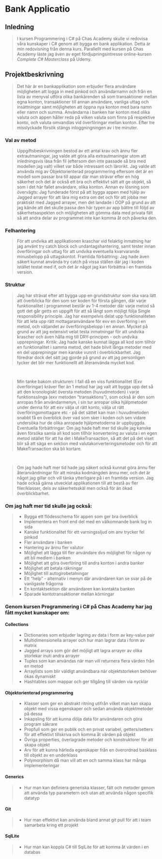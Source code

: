# Bank Applicatio

## Inledning

>I kursen Programmering i C# på Chas Academy skulle vi redovisa våra kunskaper i C# genom att bygga en bank applikation. Detta är min redovisning från denna kurs. Parallellt med kursen på Chas Academy läste jag även av eget fördjupningsintresse online-kursen *Complete C# Masterclass* på Udemy.

## Projektbeskrivning 

>Det här är en bankapplikation som erbjuder flera användare möjligheten att logga in med pinkod och användarnamn och från en lista av menyval utföra olika bankärenden så som transaktioner mellan egna konton, transaktioner till annan användare, vanliga uttag och insättningar samt möjligheten att öppna nya konton med bara namn eller namn och summa. Användarna i banken har konton med olika valuta och appen håller reda på vilken valuta som finns på respektive konto, och valuta omvandlas vid överföringar mellan konton. Efter tre misslyckade försök stängs inloggningningen av i tre minuter.

### Val av metod 

> Uppgiftsbeskrivningen bestod av ett antal krav och ännu fler extrautmaningar, jag valde att göra alla extrautmaningar utom att inledningsvis läsa från fil (eftersom den inte passade så bra med modellen jag valt) vilket var både intressant och lärorikt. Jag valde att använda mig av Objektorienterad programmering eftersom det är en modell som passar bra till appar där man strävar efter en hög säkerhet och det är också ett bra och effektivt sätt att ge objekt, så som i det här fallet användare, olika konton. 
Annan ev lösning som övervägts: Jag funderade först på att bygga appen med hjälp av Jagged arrayer för att lära mig extra om det och för att jobba mer praktiskt med Jagged arrayer, men det landade i OOP på grund av att jag kände att det skulle passa den här typen av app bättre till följd av säkerhetsaspekten och möjligheten att gömma data med privata fält så att andra delar av programmet inte kan komma åt och påverka den.

### Felhantering

> För att undvika att applikationen kraschar vid felaktig inmatning har jag använt try catch block och undantagshantering, samt tester innan överföringar och uttag för att undvika eventuella kvarvarande minusbelopp på uttagskontot. 
Framtida förbättring: Jag hade även säkert kunnat använda try catch på vissa ställen där jag i koden istället testat med if, och det är något jag kan förbättra i en framtida version.

### Struktur

> Jag har strävat efter att bygga upp en grundstruktur som ska vara lätt att överblicka för den som ser koden för första gången, där varje funktionalitet i programmet består av 1-4 metoder där varje metod så gott det går getts en uppgift för att så långt som möjligt följa Single responsibility principle. Jag har exempelvis delat upp funktionaliteten för att leta upp rätt mottagaranvändare för exv en överföring i en metod, och väljandet av överföringsbelopp i en annan. Mycket på grund av att jag extensivt velat testa inmatningar för att undvika krascher och även hålla mig till DRY-principen - och undvika upprepningar.
Kritik: Jag hade kanske kunnat lägga all kod som tillhör en funktionalitet i samma metod, det hade blivit långa metoder med en del upprepningar men kanske vunnit i överblickbarhet. Jag föredrar dock det sätt jag gjorde på grund av att jag personligen tycker det blir mer funktionellt att återanvända mycket kod.
<br>

> Min tanke bakom strukturen: I fall då en viss funktionalitet (Exv överföringar) kräver fler än 1 metod har jag valt att bygga upp det så att den kronologiskt översta metoden (huvudmetoden) i varje funktionsslinga (exv metoden “transaktions”), som också är den som anropas från användarmenyn, i sin tur anropar olika hjälpmetoder under denna för att exv välja ut rätt konto, välja ut rätt överföringsmottagare etc - på det sättet kan man i huvudmetoden snabbt få en överblick över vad som sker i koden och sen vidare undersöka hur de olika anropade hjälpmetoderna är uppbyggda. 
Eventuella förbättringar: Om jag hade haft mer tid skulle jag kanske även försöka samla all kod som tillhör konvertering av valuta i en egen metod istället för att ha det i MakeTransaction, så att det på det viset blir så att säga en sektion med valutakonverteringsmetoder och för att MakeTransaction ska bli kortare.
<br>

>Om jag hade haft mer tid hade jag säkert också kunnat göra ännu fler återanvändningar för att minska kodmängden ännu mer, och det är något jag gillar och vill tänka ytterligare på i en framtida version.
Jag hade också gärna utvecklat applikationen till att bestå av fler filer/klasser, dels av säkerhetsskäl men också för än ökad överblickbarhet.

### Om jag haft mer tid skulle jag också: 
> - Bygga ett flödesschema för appen som ger bra överblick 
> - Implementera en front end del med en välkomnande bank log in sida
> - Kanske funktionalitet för ett varningssljud om anv trycker fel pinkod
> - Fler användare i banken
> - Hantering av ännu fler valutor
> - Möjlighet att lägga till fler användare dvs möjlighet för någon ny att bli medlem i banken
> - Möjlighet att göra överföring till andra konton i andra banker
> - Möjlighet att betala räkningar
> - Möjlighet till autogirobetalningar
> - Ett “help” - alternativ i menyn där användaren kan se svar på de vanligaste frågorna
> - En kontaktsektion där användaren kan kontakta banken 
> - Sparade kontotransaktioner mellan körningar

### Genom kursen Programmering i C# på Chas Academy har jag fått mycket kunskaper om:

#### Collections
> - Dictionaries som erbjuder lagring av data i form av key-value pair
> - Multidimensionella arrayer och hur man lagrar data i form av matrix
> - Jagged arrays som gör det möjligt att lagra arrayer av olika storlekar inuti andra arrayer
> - Tuples som kan användas när man vill returnera flera värden från en metod
> - Arraylists som blir väldigt användbara när objektstorleken behöver ökas dynamiskt
> - Hashtables som mappar och ger tillgång till värden via nycklar
#### Objektorienterad programmering
>  - Klasser som ger en abstrakt ritning utifrån vilket man kan skapa objekt med vissa egenskaper och sedan  använda objektmetoder på dessa
> - Inkapsling för att kunna dölja data för användaren och göra program säkrare
> -  Propfull som ger en publik och en privat variabel, getters/setters för att effektivt tillskriva och komma åt värden på objekt
> - Övriga properties, överlagrade metoder och konstruktorer för att skapa objekt
> - Arv för att kunna härleda egenskaper från en överordnad basklass till objekt av en underklass
> - Polymorphism då man vill att en och samma klass har många implementeringar
#### Generics
> - Hur man kan definiera generiska klasser, fält och metoder genom att använda typ parametern och utan att använda någon specifik datatyp
#### Git
> - Hur man effektivt kan använda bland annat git pull för att i team samarbeta kring ett projekt
#### SqlLite
 > - Hur man kan koppla C# till SqlLite för att komma åt värden i en databas
<br>
